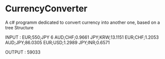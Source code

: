 # CurrencyConverter
A c# programm dedicated to convert currency into another one, based on a tree Structure

INPUT : 
EUR;550;JPY
6
AUD;CHF;0.9661
JPY;KRW;13.1151
EUR;CHF;1.2053
AUD;JPY;86.0305
EUR;USD;1.2989
JPY;INR;0.6571 

OUTPUT : 
59033
